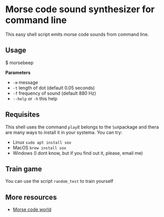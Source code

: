 # Morse code sound synthesizer for command line

This easy shell script emits morse code sounds from command line.

## Usage

$ morsebeep <parameters>

**Parameters**

- `-m` message
- `-t` length of dot (default 0.05 seconds)
- `-f` frequency of sound (default 880 Hz)
- `--help` or `-h` this help

## Requisites

This shell uses the command `play`it belongs to the `SoX`package and thera are many ways to install
it in your systema. You can try:

- Linux `sudo apt install sox`
- MacOS `brew install sox`
- Windows (I dont know, but if you find out it, please, email me)

## Train game

You can use the script `random_test` to train yourself

## More resources

- [Morse code world](https://morsecode.world)
